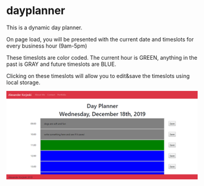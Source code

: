 # dayplanner
This is a dynamic day planner.

On page load, you will be presented with the current date and timeslots for every business hour (9am-5pm)

These timeslots are color coded. The current hour is GREEN, anything in the past is GRAY and future timeslots are BLUE.

Clicking on these timeslots will allow you to edit&save the timeslots using local storage.

![Screenshot of the application](dayplanner.PNG)